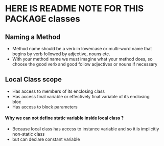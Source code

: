 # HERE IS README NOTE FOR THIS PACKAGE classes

##  Naming a Method
- Method name should be a verb in lowercase or multi-word name that begins by verb followed by adjective, nouns etc.
- With your method name we must imagine what your method does, so choose the good verb and good follow adjectives or nouns if necessary
 
## Local Class scope
- Has access to members of its enclosing class
- Has access final variable or effectively final variable of its enclosing bloc
- Has access to block parameters

  
#### Why we can not define static variable inside local class ?
- Because local class has access to instance variable and so it is implicitly non-static class
- but can declare constant variable